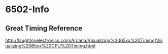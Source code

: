 # 6502-Info

## Great Timing Reference
http://laughtonelectronics.com/Arcana/Visualizing%2065xx%20Timing/Visualizing%2065xx%20CPU%20Timing.html
